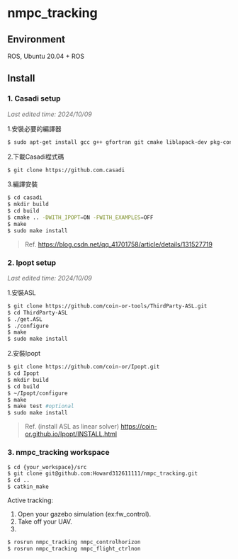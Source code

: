 # nmpc_tracking

## Environment

ROS, Ubuntu 20.04 + ROS

## Install

### 1. Casadi setup
<font color="#696969">*Last edited time: 2024/10/09*</font>

1.安裝必要的編譯器
```bash
$ sudo apt-get install gcc g++ gfortran git cmake liblapack-dev pkg-config --install-recommends
```
2.下載Casadi程式碼
```bash
$ git clone https://github.com.casadi
```
3.編譯安裝
```bash
$ cd casadi
$ mkdir build
$ cd build
$ cmake .. -DWITH_IPOPT=ON -FWITH_EXAMPLES=OFF
$ make
$ sudo make install
```
> Ref. https://blog.csdn.net/qq_41701758/article/details/131527719

### 2. Ipopt setup
<font color="#696969">*Last edited time: 2024/10/09*</font>

1.安裝ASL
```bash
$ git clone https://github.com/coin-or-tools/ThirdParty-ASL.git
$ cd ThirdParty-ASL
$ ./get.ASL
$ ./configure
$ make
$ sudo make install
```
2.安裝Ipopt
```bash
$ git clone https://github.com/coin-or/Ipopt.git
$ cd Ipopt
$ mkdir build
$ cd build
$ ~/Ipopt/configure
$ make
$ make test #optional
$ sudo make install
```
> Ref. (install ASL as linear solver) https://coin-or.github.io/Ipopt/INSTALL.html

### 3. nmpc_tracking workspace
```bash
$ cd {your_workspace}/src
$ git clone git@github.com:Howard312611111/nmpc_tracking.git
$ cd ..
$ catkin_make
```

Active tracking:
1. Open your gazebo simulation (ex:fw_control).
2. Take off your UAV.
3.
```bash
$ rosrun nmpc_tracking nmpc_controlhorizon
$ rosrun nmpc_tracking nmpc_flight_ctrlnon
```
